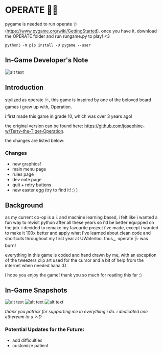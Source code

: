 # OPERATE 👨‍⚕️

pygame is needed to run operate 🩺 (https://www.pygame.org/wiki/GettingStarted). once you have it, download the OPERATE folder and run rungame.py to play! <3

```
python3 -m pip install -U pygame --user
```

## In-Game Developer's Note
![alt text](https://github.com/josephine-w/operate-game/blob/main/images/devnote.png)

## Introduction
stylized as operate 🩺, this game is inspired by one of the beloved board games i grew up with, Operation. 

i first made this game in grade 10, which was over 3 years ago!

the original version can be found here: https://github.com/josephine-w/Terry-the-Tiger-Operation. 

the changes are listed below:


### Changes

- new graphics!
- main menu page
- rules page
- dev note page
- quit + retry buttons
- new easter egg (try to find it! :) )

## Background
as my current co-op is a.i. and machine learning based, i felt like i wanted a fun way to revisit python after all these years so i'd be better equipped on the job. i decided to remake my favourite project i've made,
except i wanted to make it 100x better and apply what i've learned about clean code and shortcuts throughout my first year at UWaterloo. thus,,,  operate 🩺 was born!

everything in this game is coded and hand drawn by me, with an exception of the tweezers clip art used for the cursor and a bit of help from the internet when needed haha :D

i hope you enjoy the game! thank you so much for reading this far :)

## In-Game Snapshots

![alt text](https://github.com/josephine-w/operate-game/blob/main/gamesnapshots/title.png)
![alt text](https://github.com/josephine-w/operate-game/blob/main/gamesnapshots/game.png)
![alt text](https://github.com/josephine-w/operate-game/blob/main/gamesnapshots/death.png)

*thank you patrick for supporting me in everything i do. i dedicated one ethereum to u >:D*

### Potential Updates for the Future:
- add difficulties 
- customize patient





